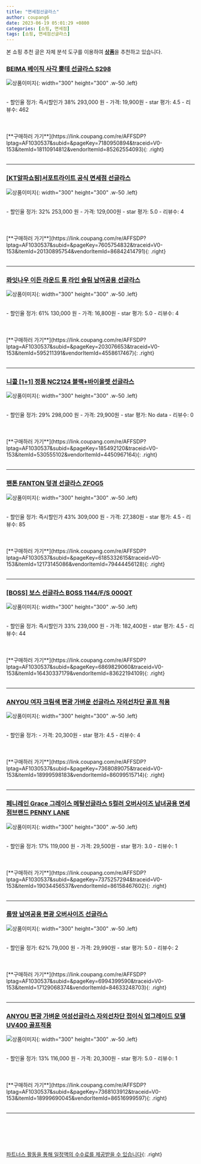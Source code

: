 ```yaml
---
title: "면세점선글라스"
author: coupang6
date: 2023-06-19 05:01:29 +0800
categories: [쇼핑, 면세점]
tags: [쇼핑, 면세점선글라스]
---
```


본 쇼핑 추천 글은 자체 분석 도구를 이용하여 [**상품**](https://link.coupang.com/a/bao1ui)을 추천하고 있습니다.

### [BEIMA 베이직 사각 뿔테 선글라스 S298](https://link.coupang.com/re/AFFSDP?lptag=AF1030537&subid=&pageKey=7180950894&traceid=V0-153&itemId=18110914812&vendorItemId=85262554093)

![상품이미지](https://thumbnail7.coupangcdn.com/thumbnails/remote/230x230ex/image/rs_quotation_api/cvdfbyrd/2a9ad9d1a714443db178634e79b56e54.jpg){: width="300" height="300" .w-50 .left}


<br>
- 할인율 정가: 즉시할인가 38%  293,000   원
- 가격: 19,900원
- star 평가: 4.5
- 리뷰수: 462
<br>
<br>
<br>
<br>
[**구매하러 가기**](https://link.coupang.com/re/AFFSDP?lptag=AF1030537&subid=&pageKey=7180950894&traceid=V0-153&itemId=18110914812&vendorItemId=85262554093){: .right}
<br>
<br>

---

### [[KT알파쇼핑]서포트라이트 공식 면세점 선글라스](https://link.coupang.com/re/AFFSDP?lptag=AF1030537&subid=&pageKey=7605754832&traceid=V0-153&itemId=20130895754&vendorItemId=86842414791)

![상품이미지](https://thumbnail6.coupangcdn.com/thumbnails/remote/230x230ex/image/vendor_inventory/8611/71e5eed9231a230e1a07940cb83060d9853b31a3ada11bd7259bebf05684.jpg){: width="300" height="300" .w-50 .left}


<br>
- 할인율 정가: 32%  253,000   원
- 가격: 129,000원
- star 평가: 5.0
- 리뷰수: 4
<br>
<br>
<br>
<br>
[**구매하러 가기**](https://link.coupang.com/re/AFFSDP?lptag=AF1030537&subid=&pageKey=7605754832&traceid=V0-153&itemId=20130895754&vendorItemId=86842414791){: .right}
<br>
<br>

---

### [롸잇나우 이든 라운드 롱 라인 슬림 남여공용 선글라스](https://link.coupang.com/re/AFFSDP?lptag=AF1030537&subid=&pageKey=203076653&traceid=V0-153&itemId=595211391&vendorItemId=4558617467)

![상품이미지](https://thumbnail8.coupangcdn.com/thumbnails/remote/230x230ex/image/retail/images/1147346775137398-6f2153d5-86a1-4d27-8c2a-18e0a343665b.jpg){: width="300" height="300" .w-50 .left}


<br>
- 할인율 정가: 61%  130,000   원
- 가격: 16,800원
- star 평가: 5.0
- 리뷰수: 4
<br>
<br>
<br>
<br>
[**구매하러 가기**](https://link.coupang.com/re/AFFSDP?lptag=AF1030537&subid=&pageKey=203076653&traceid=V0-153&itemId=595211391&vendorItemId=4558617467){: .right}
<br>
<br>

---

### [니콜 [1+1] 정품 NC2124 블랙+바이올렛 선글라스](https://link.coupang.com/re/AFFSDP?lptag=AF1030537&subid=&pageKey=185492120&traceid=V0-153&itemId=530555102&vendorItemId=4450967164)

![상품이미지](https://thumbnail9.coupangcdn.com/thumbnails/remote/230x230ex/image/operator/530555102/ca1e89db-d398-dd0c-3a9b-ed020c5f5270.jpg){: width="300" height="300" .w-50 .left}


<br>
- 할인율 정가: 29%  298,000   원
- 가격: 29,900원
- star 평가: No data
- 리뷰수: 0
<br>
<br>
<br>
<br>
[**구매하러 가기**](https://link.coupang.com/re/AFFSDP?lptag=AF1030537&subid=&pageKey=185492120&traceid=V0-153&itemId=530555102&vendorItemId=4450967164){: .right}
<br>
<br>

---

### [팬톤 FANTON 덮경 선글라스 ZFOG5](https://link.coupang.com/re/AFFSDP?lptag=AF1030537&subid=&pageKey=6185332615&traceid=V0-153&itemId=12173145086&vendorItemId=79444456128)

![상품이미지](https://thumbnail7.coupangcdn.com/thumbnails/remote/230x230ex/image/vendor_inventory/cd17/ee80d48002739ea61f54d42ec0496bccaacf949f466be227d46a014a3d97.jpg){: width="300" height="300" .w-50 .left}


<br>
- 할인율 정가: 즉시할인가 43%  309,000   원
- 가격: 27,380원
- star 평가: 4.5
- 리뷰수: 85
<br>
<br>
<br>
<br>
[**구매하러 가기**](https://link.coupang.com/re/AFFSDP?lptag=AF1030537&subid=&pageKey=6185332615&traceid=V0-153&itemId=12173145086&vendorItemId=79444456128){: .right}
<br>
<br>

---

### [[BOSS] 보스 선글라스 BOSS 1144/F/S 000QT](https://link.coupang.com/re/AFFSDP?lptag=AF1030537&subid=&pageKey=6869829060&traceid=V0-153&itemId=16430337179&vendorItemId=83622194109)

![상품이미지](https://thumbnail7.coupangcdn.com/thumbnails/remote/230x230ex/image/vendor_inventory/f900/292a1d348e2a365587c99eb5c6df16518073ffbd3d326f8e5a08f3325843.jpg){: width="300" height="300" .w-50 .left}


<br>
- 할인율 정가: 즉시할인가 33%  239,000   원
- 가격: 182,400원
- star 평가: 4.5
- 리뷰수: 44
<br>
<br>
<br>
<br>
[**구매하러 가기**](https://link.coupang.com/re/AFFSDP?lptag=AF1030537&subid=&pageKey=6869829060&traceid=V0-153&itemId=16430337179&vendorItemId=83622194109){: .right}
<br>
<br>

---

### [ANYOU 여자 크림색 편광 가벼운 선글라스 자외선차단 골프 적용](https://link.coupang.com/re/AFFSDP?lptag=AF1030537&subid=&pageKey=7368089075&traceid=V0-153&itemId=18999598183&vendorItemId=86099515714)

![상품이미지](https://thumbnail7.coupangcdn.com/thumbnails/remote/230x230ex/image/vendor_inventory/2949/b9c3b62f40a14f13db90fb1f28da8ae6facfd5739d82c08163a738c9c098.jpg){: width="300" height="300" .w-50 .left}


<br>
- 할인율 정가: 
- 가격: 20,300원
- star 평가: 4.5
- 리뷰수: 4
<br>
<br>
<br>
<br>
[**구매하러 가기**](https://link.coupang.com/re/AFFSDP?lptag=AF1030537&subid=&pageKey=7368089075&traceid=V0-153&itemId=18999598183&vendorItemId=86099515714){: .right}
<br>
<br>

---

### [페니레인 Grace 그레이스 메탈선글라스 5컬러 오버사이즈 남녀공용 면세점브랜드 PENNY LANE](https://link.coupang.com/re/AFFSDP?lptag=AF1030537&subid=&pageKey=7375257294&traceid=V0-153&itemId=19034456537&vendorItemId=86158467602)

![상품이미지](https://thumbnail9.coupangcdn.com/thumbnails/remote/230x230ex/image/vendor_inventory/a672/729c23485f84a912ec234d77766a6d73f335135a1d81de3f9839a1169d40.jpg){: width="300" height="300" .w-50 .left}


<br>
- 할인율 정가: 17%  119,000   원
- 가격: 29,500원
- star 평가: 3.0
- 리뷰수: 1
<br>
<br>
<br>
<br>
[**구매하러 가기**](https://link.coupang.com/re/AFFSDP?lptag=AF1030537&subid=&pageKey=7375257294&traceid=V0-153&itemId=19034456537&vendorItemId=86158467602){: .right}
<br>
<br>

---

### [룹땅 남여공용 편광 오버사이즈 선글라스](https://link.coupang.com/re/AFFSDP?lptag=AF1030537&subid=&pageKey=6994399590&traceid=V0-153&itemId=17129068374&vendorItemId=84633248703)

![상품이미지](https://thumbnail8.coupangcdn.com/thumbnails/remote/230x230ex/image/vendor_inventory/48ec/72069066d0a0d3c10aa0c0d8f32489eb9f9123879a31f9fec6b57d64a1a8.png){: width="300" height="300" .w-50 .left}


<br>
- 할인율 정가: 62%  79,000   원
- 가격: 29,990원
- star 평가: 5.0
- 리뷰수: 2
<br>
<br>
<br>
<br>
[**구매하러 가기**](https://link.coupang.com/re/AFFSDP?lptag=AF1030537&subid=&pageKey=6994399590&traceid=V0-153&itemId=17129068374&vendorItemId=84633248703){: .right}
<br>
<br>

---

### [ANYOU 편광 가벼운 여성선글라스 자외선차단 접이식 업그레이드 모델 UV400 골프적용](https://link.coupang.com/re/AFFSDP?lptag=AF1030537&subid=&pageKey=7368103912&traceid=V0-153&itemId=18999690045&vendorItemId=86516999597)

![상품이미지](https://thumbnail8.coupangcdn.com/thumbnails/remote/230x230ex/image/vendor_inventory/1671/1024de1ecc037e1d746bca66c8c2f8a6a1782df6385b1126083384c70a50.jpg){: width="300" height="300" .w-50 .left}


<br>
- 할인율 정가: 13%  116,000   원
- 가격: 20,300원
- star 평가: 5.0
- 리뷰수: 1
<br>
<br>
<br>
<br>
[**구매하러 가기**](https://link.coupang.com/re/AFFSDP?lptag=AF1030537&subid=&pageKey=7368103912&traceid=V0-153&itemId=18999690045&vendorItemId=86516999597){: .right}
<br>
<br>

---
<br><br><br><br><br> [파트너스 활동을 통해 일정액의 수수료를 제공받을 수 있습니다](https://link.coupang.com/a/bao1ui){: .right}
